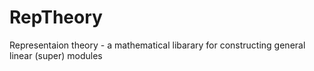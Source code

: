 # RepTheory
Representaion theory - a mathematical libarary for constructing general linear (super) modules
